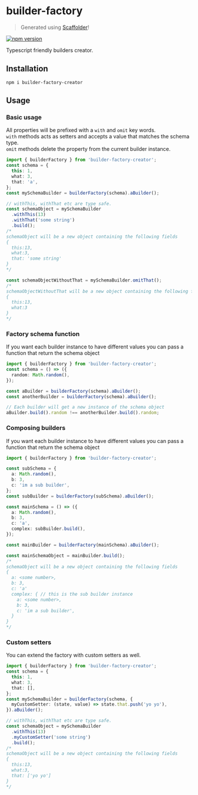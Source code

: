# builder-factory

> Generated using [Scaffolder](https://github.com/galElmalah/scaffolder)!

[![npm version](https://badge.fury.io/js/builder-factory-creator.svg)](https://badge.fury.io/js/builder-factory-creator)

Typescript friendly builders creator.

## Installation

`npm i builder-factory-creator`

## Usage

### Basic usage

All properties will be prefixed with a `with` and `omit` key words.  
`with` methods acts as setters and accepts a value that matches the schema type.  
`omit` methods delete the property from the current builder instance.

```typescript
import { builderFactory } from 'builder-factory-creator';
const schema = {
  this: 1,
  what: 3,
  that: 'a',
};
const mySchemaBuilder = builderFactory(schema).aBuilder();

// withThis, withThat etc are type safe.
const schemaObject = mySchemaBuilder
  .withThis(13)
  .withThat('some string')
  .build();
/*
schemaObject will be a new object containing the following fields
{
  this:13,
  what:3,
  that: 'some string'
}
*/

const schemaObjectWithoutThat = mySchemaBuilder.omitThat();
/*
schemaObjectWithoutThat will be a new object containing the following fields
{
  this:13,
  what:3
}
*/
```

### Factory schema function

If you want each builder instance to have different values you can pass a function that return the schema object

```typescript
import { builderFactory } from 'builder-factory-creator';
const schema = () => ({
  random: Math.random(),
});

const aBuilder = builderFactory(schema).aBuilder();
const anotherBuilder = builderFactory(schema).aBuilder();

// Each builder will get a new instance of the schema object
aBuilder.build().random !== anotherBuilder.build().random;
```

### Composing builders

If you want each builder instance to have different values you can pass a function that return the schema object

```typescript
import { builderFactory } from 'builder-factory-creator';

const subSchema = {
  a: Math.random(),
  b: 3,
  c: 'im a sub builder',
};
const subBuilder = builderFactory(subSchema).aBuilder();

const mainSchema = () => ({
  a: Math.random(),
  b: 3,
  c: 'a',
  complex: subBuilder.build(),
});

const mainBuilder = builderFactory(mainSchema).aBuilder();

const mainSchemaObject = mainBuilder.build();
/*
schemaObject will be a new object containing the following fields
{
  a: <some number>,
  b: 3,
  c: 'a'
  complex: { // this is the sub builder instance
    a: <some number>,
    b: 3,
    c: 'im a sub builder',
  }
}
*/
```

### Custom setters

You can extend the factory with custom setters as well.

```typescript
import { builderFactory } from 'builder-factory-creator';
const schema = {
  this: 1,
  what: 3,
  that: [],
};
const mySchemaBuilder = builderFactory(schema, {
  myCustomSetter: (state, value) => state.that.push('yo yo'),
}).aBuilder();

// withThis, withThat etc are type safe.
const schemaObject = mySchemaBuilder
  .withThis(13)
  .myCustomSetter('some string')
  .build();
/*
schemaObject will be a new object containing the following fields
{
  this:13,
  what:3,
  that: ['yo yo']
}
*/
```
